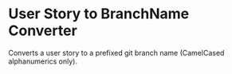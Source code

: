 # User Story to BranchName Converter
Converts a user story to a prefixed git branch name (CamelCased alphanumerics only).